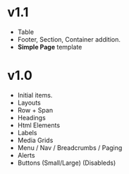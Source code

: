 # v1.1
- Table
- Footer, Section, Container addition.
- **Simple Page** template

# v1.0

- Initial items.
- Layouts
- Row + Span
- Headings
- Html Elements
- Labels
- Media Grids
- Menu / Nav / Breadcrumbs / Paging
- Alerts
- Buttons (Small/Large) (Disableds)